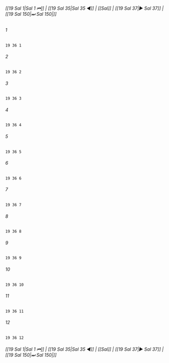 
###### [[19 Sal 1|Sal 1 ⏮]] | [[19 Sal 35|Sal 35 ◀]] | [[Sal]] | [[19 Sal 37|▶ Sal 37]] | [[19 Sal 150|⏭ Sal 150|]]

###### 1
``` verse
19 36 1 
```
###### 2
``` verse
19 36 2 
```
###### 3
``` verse
19 36 3 
```
###### 4
``` verse
19 36 4 
```
###### 5
``` verse
19 36 5 
```
###### 6
``` verse
19 36 6 
```
###### 7
``` verse
19 36 7 
```
###### 8
``` verse
19 36 8 
```
###### 9
``` verse
19 36 9 
```
###### 10
``` verse
19 36 10 
```
###### 11
``` verse
19 36 11 
```
###### 12
``` verse
19 36 12 
```

###### [[19 Sal 1|Sal 1 ⏮]] | [[19 Sal 35|Sal 35 ◀]] | [[Sal]] | [[19 Sal 37|▶ Sal 37]] | [[19 Sal 150|⏭ Sal 150|]]

